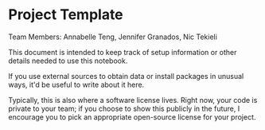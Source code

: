 # Project Template
Team Members: Annabelle Teng, Jennifer Granados, Nic Tekieli

This document is intended to keep track of setup information or other details needed to use this notebook.

If you use external sources to obtain data or install packages in unusual ways, it'd be useful to write about it here.

Typically, this is also where a software license lives. Right now, your code is private to your team; if you choose to show this publicly in the future, I encourage you to pick an appropriate open-source license for your project.

